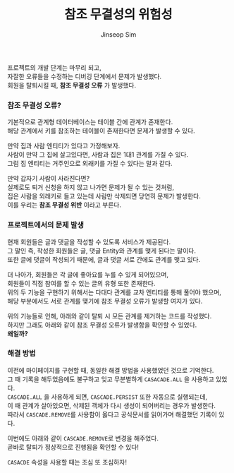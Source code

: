 ﻿---
layout: post
title: "참조 무결성의 위험성"
categories: ToyProject
tags: [develop]
author:
  - Jinseop Sim
---
프로젝트의 개발 단계는 마무리 되고,  
자잘한 오류들을 수정하는 디버깅 단계에서 문제가 발생했다.  
회원을 탈퇴시킬 때, __참조 무결성 오류__ 가 발생했다.  

### 참조 무결성 오류?
기본적으로 관계형 데이터베이스는 테이블 간에 관계가 존재한다.  
해당 관계에서 키를 참조하는 테이블이 존재한다면 문제가 발생할 수 있다.  

만약 집과 사람 엔티티가 있다고 가정해보자.  
사람이 만약 그 집에 살고있다면, 사람과 집은 1대1 관계를 가질 수 있다.  
그럼 집 엔티티는 거주인으로 외래키를 가질 수 있다는 말과 같다.  

만약 갑자기 사람이 사라진다면?  
실제로도 퇴거 신청을 하지 않고 나가면 문제가 될 수 있는 것처럼,  
집은 사람을 외래키로 들고 있는데 사람만 삭제되면 당연히 문제가 발생한다.  
이를 우리는 __참조 무결성 위반__ 이라고 부른다.  

### 프로젝트에서의 문제 발생
현재 회원들은 글과 댓글을 작성할 수 있도록 서비스가 제공된다.  
그 말인 즉, 작성한 회원들은 글, 댓글 Entity와 관계를 맺게 된다는 말이다.  
또한 글에 댓글이 작성되기 때문에, 글과 댓글 서로 간에도 관계를 맺고 있다.  

더 나아가, 회원들은 각 글에 좋아요를 누를 수 있게 되어있으며,  
회원들이 직접 참여를 할 수 있는 글의 유형 또한 존재한다.  
위의 두 기능을 구현하기 위해서는 다대다 관계를 교차 엔티티를 통해 풀어야 했으며,  
해당 부분에서도 서로 관계를 맺기에 참조 무결성 오류가 발생할 여지가 있다.  

위의 기능들로 인해, 아래와 같이 탈퇴 시 모든 관계를 제거하는 코드를 작성했다.  
하지만 그래도 아래와 같이 참조 무결성 오류가 발생함을 확인할 수 있었다.  
__왜일까?__

### 해결 방법
이전에 마이페이지를 구현할 때, 동일한 해결 방법을 사용했었던 것으로 기억한다.  
그 때 기록을 해두었음에도 불구하고 잊고 무분별하게 ```CASACADE.ALL``` 을 사용하고 있었다.  
```CASCADE.ALL``` 을 사용하게 되면, ```CASCADE.PERSIST``` 또한 자동으로 실행되는데,  
이 때 관계가 살아있으면, 삭제된 객체가 다시 생성이 되어버리는 경우가 발생한다.  
따라서 ```CASCADE.REMOVE```를 사용함이 옳다고 공식문서를 읽어가며 해결했던 기록이 있다.  

이번에도 아래와 같이 ```CASCADE.REMOVE```로 변경을 해주었다.  
곧바로 탈퇴가 정상적으로 진행됨을 확인할 수 있다!  

```CASACDE``` 속성을 사용할 때는 조심 또 조심하자!  
